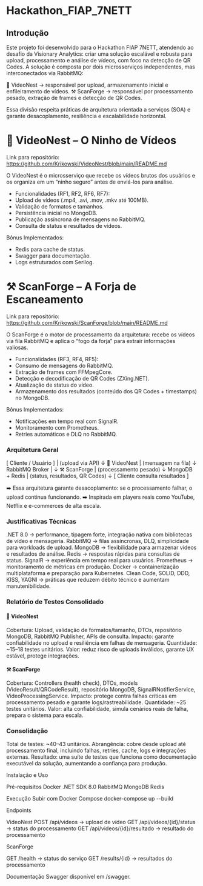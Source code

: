 # Hackathon_FIAP_7NETT

## Introdução

Este projeto foi desenvolvido para o Hackathon FIAP 7NETT, atendendo ao desafio da Visionary Analytics: criar uma solução escalável e robusta para upload, processamento e análise de vídeos, com foco na detecção de QR Codes.
A solução é composta por dois microsserviços independentes, mas interconectados via RabbitMQ:

🪺 VideoNest → responsável por upload, armazenamento inicial e enfileiramento de vídeos.
⚒️ ScanForge → responsável por processamento pesado, extração de frames e detecção de QR Codes.

Essa divisão respeita práticas de arquitetura orientada a serviços (SOA) e garante desacoplamento, resiliência e escalabilidade horizontal.

# 🪺 VideoNest – O Ninho de Vídeos
Link para repositório: https://github.com/Krikowski/VideoNest/blob/main/README.md

O VideoNest é o microsserviço que recebe os vídeos brutos dos usuários e os organiza em um “ninho seguro” antes de enviá-los para análise.

- Funcionalidades (RF1, RF2, RF6, RF7):
- Upload de vídeos (.mp4, .avi, .mov, .mkv até 100MB).
- Validação de formatos e tamanhos.
- Persistência inicial no MongoDB.
- Publicação assíncrona de mensagens no RabbitMQ.
- Consulta de status e resultados de vídeos.

Bônus Implementados:
- Redis para cache de status.
- Swagger para documentação.
- Logs estruturados com Serilog.

# ⚒️ ScanForge – A Forja de Escaneamento
Link para repositório: https://github.com/Krikowski/ScanForge/blob/main/README.md

O ScanForge é o motor de processamento da arquitetura: recebe os vídeos via fila RabbitMQ e aplica o “fogo da forja” para extrair informações valiosas.

- Funcionalidades (RF3, RF4, RF5):
- Consumo de mensagens do RabbitMQ.
- Extração de frames com FFMpegCore.
- Detecção e decodificação de QR Codes (ZXing.NET).
- Atualização de status do vídeo.
- Armazenamento dos resultados (conteúdo dos QR Codes + timestamps) no MongoDB.

Bônus Implementados:
- Notificações em tempo real com SignalR.
- Monitoramento com Prometheus.
- Retries automáticos e DLQ no RabbitMQ.

### Arquitetura Geral
 [ Cliente / Usuário ]
          |
   (upload via API)
          ↓
     🪺 VideoNest
          |
   (mensagem na fila)
          ↓
     RabbitMQ Broker
          |
          ↓
     ⚒️ ScanForge
          |
   (processamento pesado)
          ↓
     MongoDB + Redis
          |
   (status, resultados, QR Codes)
          ↓
 [ Cliente consulta resultados ]

➡️ Essa arquitetura garante desacoplamento: se o processamento falhar, o upload continua funcionando.
➡️ Inspirada em players reais como YouTube, Netflix e e-commerces de alta escala.

### Justificativas Técnicas

.NET 8.0 → performance, tipagem forte, integração nativa com bibliotecas de vídeo e mensageria.
RabbitMQ → filas assíncronas, DLQ, simplicidade para workloads de upload.
MongoDB → flexibilidade para armazenar vídeos e resultados de análise.
Redis → respostas rápidas para consultas de status.
SignalR → experiência em tempo real para usuários.
Prometheus → monitoramento de métricas em produção.
Docker → containerização multiplataforma e preparação para Kubernetes.
Clean Code, SOLID, DDD, KISS, YAGNI → práticas que reduzem débito técnico e aumentam manutenibilidade.

### Relatório de Testes Consolidado
#### 🪺 VideoNest
Cobertura: Upload, validação de formatos/tamanho, DTOs, repositório MongoDB, RabbitMQ Publisher, APIs de consulta.
Impacto: garante confiabilidade no upload e resiliência em falhas de mensageria.
Quantidade: ~15–18 testes unitários.
Valor: reduz risco de uploads inválidos, garante UX estável, protege integrações.

#### ⚒️ ScanForge
Cobertura: Controllers (health check), DTOs, models (VideoResult/QRCodeResult), repositório MongoDB, SignalRNotifierService, VideoProcessingService.
Impacto: protege contra falhas críticas em processamento pesado e garante logs/rastreabilidade.
Quantidade: ~25 testes unitários.
Valor: alta confiabilidade, simula cenários reais de falha, prepara o sistema para escala.

### Consolidação

Total de testes: ~40–43 unitários.
Abrangência: cobre desde upload até processamento final, incluindo falhas, retries, cache, logs e integrações externas.
Resultado: uma suíte de testes que funciona como documentação executável da solução, aumentando a confiança para produção.

Instalação e Uso

Pré-requisitos
Docker
.NET SDK 8.0
RabbitMQ
MongoDB
Redis

Execução
Subir com Docker Compose
docker-compose up --build

Endpoints

VideoNest
POST /api/videos → upload de vídeo
GET /api/videos/{id}/status → status do processamento
GET /api/videos/{id}/resultado → resultado do processamento


ScanForge

GET /health → status do serviço
GET /results/{id} → resultados do processamento

Documentação
Swagger disponível em /swagger.
